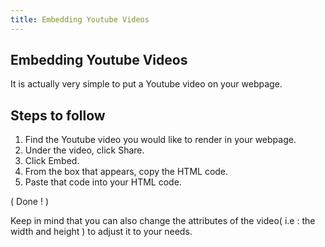 ```yaml
---
title: Embedding Youtube Videos
---
```

## Embedding Youtube Videos

It is actually very simple to put a Youtube video on your webpage.

## Steps to follow

1. Find the Youtube video you would like to render in your webpage.
2. Under the video, click Share.
3. Click Embed.
4. From the box that appears, copy the HTML code.
5. Paste that code into your HTML code.

( Done ! )

Keep in mind that you can also change the attributes of the video( i.e : the width and height ) to adjust it to your needs.
